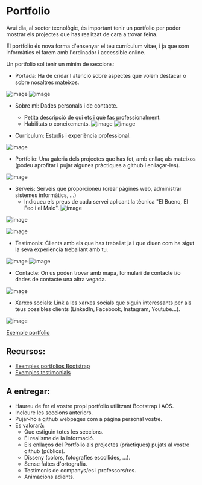 # Portfolio

Avui dia, al sector tecnològic, és important tenir un portfolio per poder mostrar els projectes que has realitzat de cara a trovar feina.

El portfolio és nova forma d'ensenyar el teu currículum vitae, i ja que som informàtics el farem amb l'ordinador i accessible online.

Un portfolio sol tenir un mínim de seccions:

- Portada: Ha de cridar l'atenció sobre aspectes que volem destacar o sobre nosaltres mateixos.

![image](https://user-images.githubusercontent.com/110727546/226439424-6fd81d44-6387-4095-851c-85968724c7cf.png)
![image](https://user-images.githubusercontent.com/110727546/226439483-27d8455e-cf08-47e9-9ac8-4195d8444f41.png)

- Sobre mi: Dades personals i de contacte.
  - Petita descripció de qui ets i què fas professionalment.
  - Habilitats o coneixements.
![image](https://user-images.githubusercontent.com/110727546/226439574-d6f6eda6-6dbd-46bf-ae80-6682c9800ad5.png)
![image](https://user-images.githubusercontent.com/110727546/226439623-072cdf7d-24e8-4982-a236-bfa69f20508c.png)

- Curriculum: Estudis i experiència professional.

![image](https://user-images.githubusercontent.com/110727546/226439659-550b3de0-e69f-4063-b994-8c6c8de609b6.png)


- Portfolio: Una galeria dels projectes que has fet, amb enllaç als mateixos (podeu aprofitar i pujar algunes pràctiques a github i enllaçar-les).

![image](https://user-images.githubusercontent.com/110727546/226439686-d5c02df8-0b33-4224-80a6-604917dc8d2d.png)

- Serveis: Serveis que proporcioneu (crear pàgines web, administrar sistemes informàtics, ...)
  - Indiqueu els preus de cada servei aplicant la tècnica "El Bueno, El Feo i el Malo".
  ![image](https://user-images.githubusercontent.com/110727546/226438363-797c2f84-b4b4-4507-8fdd-5ca813a754be.png)
  
![image](https://user-images.githubusercontent.com/110727546/226440500-13ee218d-f06d-4c62-b7fa-849b89bffecd.png)

![image](https://user-images.githubusercontent.com/110727546/226440560-c8f06c71-3ecd-40c7-9bda-dce650e2429d.png)

- Testimonis: Clients amb els que has treballat ja i que diuen com ha sigut la seva experiència treballant amb tu.

![image](https://user-images.githubusercontent.com/110727546/226439775-b95cc70c-d680-455b-a749-24b0076e62b9.png)
![image](https://user-images.githubusercontent.com/110727546/226439853-3358db40-7001-4af5-96f4-02d40d74e593.png)

- Contacte: On us poden trovar amb mapa, formulari de contacte i/o dades de contacte una altra vegada.

![image](https://user-images.githubusercontent.com/110727546/226439915-9d91dee0-6f50-4e57-9361-78efce660faa.png)

- Xarxes socials: Link a les xarxes socials que siguin interessants per als teus possibles clients (LinkedIn, Facebook, Instagram, Youtube...).

![image](https://user-images.githubusercontent.com/110727546/226440012-caa15dc3-3908-41fc-b6fa-ee499be5f95c.png)


[Exemple portfolio](https://zyro.com/es/preview/dossenbach?returnPath=%2Fes%2Fplantillas&defaultTemplateId=dossenbach)

## Recursos:

- [Exemples portfolios Bootstrap](https://bootstrapmade.com/bootstrap-portfolio-templates/)
- [Exemples testimonials](https://freefrontend.com/bootstrap-testimonials/)


## A entregar:

- Haureu de fer el vostre propi portfolio utilitzant Bootstrap i AOS.
- Incloure les seccions anteriors.
- Pujar-ho a github webpages com a pàgina personal vostre.
- Es valorarà:
  - Que estiguin totes les seccions.
  - El realisme de la informació.
  - Els enllaços del Portfolio als projectes (pràctiques) pujats al vostre github (públics).
  - Disseny (colors, fotografíes escollides, ...).
  - Sense faltes d'ortografia.
  - Testimonis de companys/es i professors/res.
  - Animacions adients.


